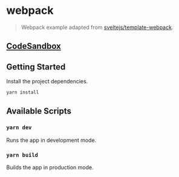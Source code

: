 # webpack

> Webpack example adapted from [sveltejs/template-webpack](https://github.com/sveltejs/template-webpack).

## [CodeSandbox](https://codesandbox.io/s/github/IBM/carbon-icons-svelte/tree/master/examples/webpack)

## Getting Started

Install the project dependencies.

```bash
yarn install
```

## Available Scripts

### `yarn dev`

Runs the app in development mode.

### `yarn build`

Builds the app in production mode.

